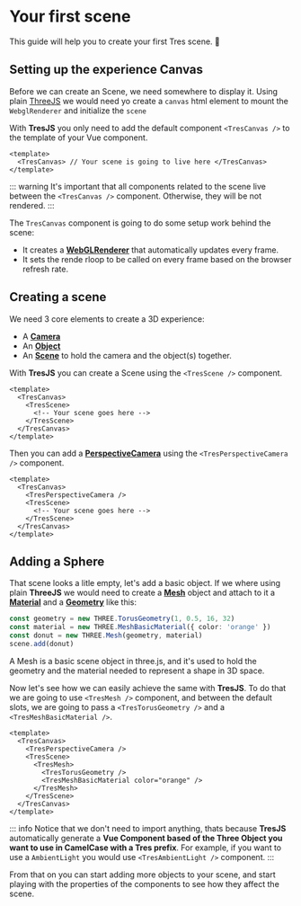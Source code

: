 # Your first scene

This guide will help you to create your first Tres scene. 🍩

## Setting up the experience Canvas

Before we can create an Scene, we need somewhere to display it. Using plain [ThreeJS](https://threejs.org/docs/index.html#manual/en/introduction/Creating-a-scene) we would need yo create a `canvas` html element to mount the `WebglRenderer` and initialize the `scene`

With **TresJS** you only need to add the default component `<TresCanvas />` to the template of your Vue component.

```vue
<template>
  <TresCanvas> // Your scene is going to live here </TresCanvas>
</template>
```

::: warning
It's important that all components related to the scene live between the `<TresCanvas />` component. Otherwise, they will be not rendered.
:::

The `TresCanvas` component is going to do some setup work behind the scene:

- It creates a [**WebGLRenderer**](https://threejs.org/docs/index.html?q=webglrend#api/en/renderers/WebGLRenderer) that automatically updates every frame.
- It sets the rende rloop to be called on every frame based on the browser refresh rate.

## Creating a scene

We need 3 core elements to create a 3D experience:

- A [**Camera**](https://threejs.org/docs/index.html?q=camera#api/en/cameras/Camera)
- An [**Object**](https://threejs.org/docs/index.html?q=object#api/en/core/Object3D)
- An [**Scene**](https://threejs.org/docs/index.html?q=scene#api/en/scenes/Scene) to hold the camera and the object(s) together.

With **TresJS** you can create a Scene using the `<TresScene />` component.

```vue
<template>
  <TresCanvas>
    <TresScene>
      <!-- Your scene goes here -->
    </TresScene>
  </TresCanvas>
</template>
```

Then you can add a [**PerspectiveCamera**](https://threejs.org/docs/index.html?q=perspectivecamera#api/en/cameras/PerspectiveCamera) using the `<TresPerspectiveCamera />` component.

```vue
<template>
  <TresCanvas>
    <TresPerspectiveCamera />
    <TresScene>
      <!-- Your scene goes here -->
    </TresScene>
  </TresCanvas>
</template>
```

## Adding a Sphere

That scene looks a litle empty, let's add a basic object. If we where using plain **ThreeJS** we would need to create a [**Mesh**](https://threejs.org/docs/index.html?q=mesh#api/en/objects/Mesh) object and attach to it a [**Material**](https://threejs.org/docs/index.html?q=material#api/en/materials/Material) and a [**Geometry**](https://threejs.org/docs/index.html?q=geometry#api/en/core/BufferGeometry) like this:

```ts
const geometry = new THREE.TorusGeometry(1, 0.5, 16, 32)
const material = new THREE.MeshBasicMaterial({ color: 'orange' })
const donut = new THREE.Mesh(geometry, material)
scene.add(donut)
```

A Mesh is a basic scene object in three.js, and it's used to hold the geometry and the material needed to represent a shape in 3D space.

Now let's see how we can easily achieve the same with **TresJS**. To do that we are going to use `<TresMesh />` component, and between the default slots, we are going to pass a `<TresTorusGeometry />` and a `<TresMeshBasicMaterial />`.

```vue
<template>
  <TresCanvas>
    <TresPerspectiveCamera />
    <TresScene>
      <TresMesh>
        <TresTorusGeometry />
        <TresMeshBasicMaterial color="orange" />
      </TresMesh>
    </TresScene>
  </TresCanvas>
</template>
```

::: info
Notice that we don't need to import anything, thats because **TresJS** automatically generate a **Vue Component based of the Three Object you want to use in CamelCase with a Tres prefix**. For example, if you want to use a `AmbientLight` you would use `<TresAmbientLight />` component.
:::

<FirstScene />

From that on you can start adding more objects to your scene, and start playing with the properties of the components to see how they affect the scene.
